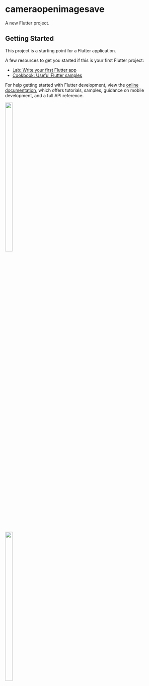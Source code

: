 # cameraopenimagesave

A new Flutter project.

## Getting Started

This project is a starting point for a Flutter application.

A few resources to get you started if this is your first Flutter project:

- [Lab: Write your first Flutter app](https://docs.flutter.dev/get-started/codelab)
- [Cookbook: Useful Flutter samples](https://docs.flutter.dev/cookbook)

For help getting started with Flutter development, view the
[online documentation](https://docs.flutter.dev/), which offers tutorials,
samples, guidance on mobile development, and a full API reference.




<p float="center">

<img src="https://user-images.githubusercontent.com/116253924/221762994-45b26d27-5922-4184-9cac-eb5d55a6bc10.png" width=22% height=35%>


</p> 



<p float="center">

<img src="https://user-images.githubusercontent.com/116253924/221763035-780f3152-18fc-458a-bffc-f93fc2a943ff.png" width=22% height=35%>

</p> 
